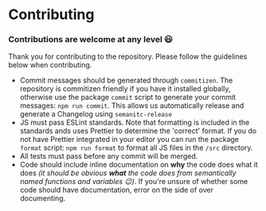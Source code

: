 # Contributing

### Contributions are welcome at any level 😃

Thank you for contributing to the repository. Please follow the guidelines below
when contributing.

* Commit messages should be generated through `commitizen`. The repository is
  commitizen friendly if you have it installed globally, otherwise use the package
  `commit` script to generate your commit messages: `npm run commit`. This allows us
  automatically release and generate a Changelog using `semanitc-release`
* JS must pass ESLint standards. Note that formatting is included in the standards
  ands uses Prettier to determine the 'correct' format. If you do not have Prettier
  integrated in your editor you can run the package `format` script:
  `npm run format` to format all JS files in the `/src` directory.
* All tests must pass before any commit will be merged.
* Code should include inline documentation on **why** the code does what it does
  _(it should be obvious **what** the code does from semantically named functions
  and variables 😉)_. If you're unsure of whether some code should have
  documentation, error on the side of over documenting.
